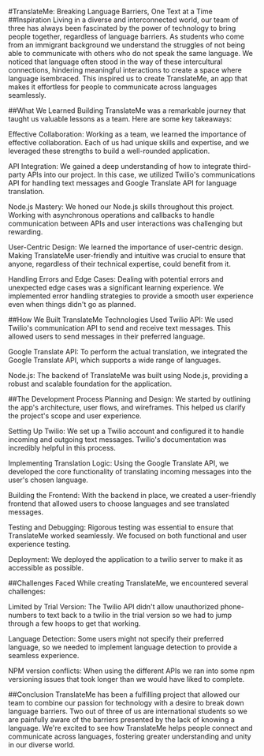 #TranslateMe: Breaking Language Barriers, One Text at a Time
##Inspiration
Living in a diverse and interconnected world, our team of three has always been fascinated by the power of technology to bring people together, regardless of language barriers. As students who come from an immigrant background we understand the struggles of not being able to communicate with others who do not speak the same language. We noticed that language often stood in the way of these intercultural connections, hindering meaningful interactions to create a space where language isembraced. This inspired us to create TranslateMe, an app that makes it effortless for people to communicate across languages seamlessly.

##What We Learned
Building TranslateMe was a remarkable journey that taught us valuable lessons as a team. Here are some key takeaways:

Effective Collaboration: Working as a team, we learned the importance of effective collaboration. Each of us had unique skills and expertise, and we leveraged these strengths to build a well-rounded application.

API Integration: We gained a deep understanding of how to integrate third-party APIs into our project. In this case, we utilized Twilio's communications API for handling text messages and Google Translate API for language translation.

Node.js Mastery: We honed our Node.js skills throughout this project. Working with asynchronous operations and callbacks to handle communication between APIs and user interactions was challenging but rewarding.

User-Centric Design: We learned the importance of user-centric design. Making TranslateMe user-friendly and intuitive was crucial to ensure that anyone, regardless of their technical expertise, could benefit from it.

Handling Errors and Edge Cases: Dealing with potential errors and unexpected edge cases was a significant learning experience. We implemented error handling strategies to provide a smooth user experience even when things didn't go as planned.

##How We Built TranslateMe
Technologies Used
Twilio API: We used Twilio's communication API to send and receive text messages. This allowed users to send messages in their preferred language.

Google Translate API: To perform the actual translation, we integrated the Google Translate API, which supports a wide range of languages.

Node.js: The backend of TranslateMe was built using Node.js, providing a robust and scalable foundation for the application.

##The Development Process
Planning and Design: We started by outlining the app's architecture, user flows, and wireframes. This helped us clarify the project's scope and user experience.

Setting Up Twilio: We set up a Twilio account and configured it to handle incoming and outgoing text messages. Twilio's documentation was incredibly helpful in this process.

Implementing Translation Logic: Using the Google Translate API, we developed the core functionality of translating incoming messages into the user's chosen language.

Building the Frontend: With the backend in place, we created a user-friendly frontend that allowed users to choose languages and see translated messages.

Testing and Debugging: Rigorous testing was essential to ensure that TranslateMe worked seamlessly. We focused on both functional and user experience testing.

Deployment: We deployed the application to a twilio server to make it as accessible as possible.

##Challenges Faced
While creating TranslateMe, we encountered several challenges:

Limited by Trial Version: The Twilio API didn't allow unauthorized phone-numbers to text back to a twilio in the trial version so we had to jump through a few hoops to get that working.

Language Detection: Some users might not specify their preferred language, so we needed to implement language detection to provide a seamless experience.

NPM version conflicts: When using the different APIs we ran into some npm versioning issues that took longer than we would have liked to complete.

##Conclusion
TranslateMe has been a fulfilling project that allowed our team to combine our passion for technology with a desire to break down language barriers. Two out of three of us are international students so we are painfully aware of the barriers presented by the lack of knowing a language. We're excited to see how TranslateMe helps people connect and communicate across languages, fostering greater understanding and unity in our diverse world.
